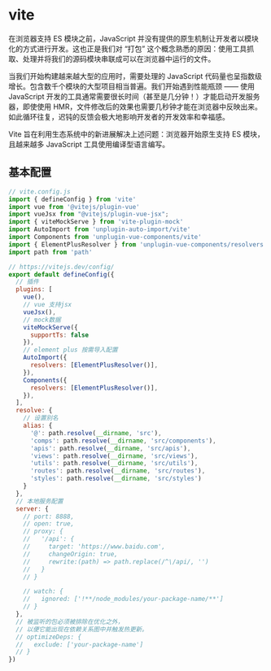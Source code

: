# vite

在浏览器支持 ES 模块之前，JavaScript 并没有提供的原生机制让开发者以模块化的方式进行开发。这也正是我们对 “打包” 这个概念熟悉的原因：使用工具抓取、处理并将我们的源码模块串联成可以在浏览器中运行的文件。

当我们开始构建越来越大型的应用时，需要处理的 JavaScript 代码量也呈指数级增长。包含数千个模块的大型项目相当普遍。我们开始遇到性能瓶颈 —— 使用 JavaScript 开发的工具通常需要很长时间（甚至是几分钟！）才能启动开发服务器，即使使用 HMR，文件修改后的效果也需要几秒钟才能在浏览器中反映出来。如此循环往复，迟钝的反馈会极大地影响开发者的开发效率和幸福感。

Vite 旨在利用生态系统中的新进展解决上述问题：浏览器开始原生支持 ES 模块，且越来越多 JavaScript 工具使用编译型语言编写。

## 基本配置
```js
// vite.config.js
import { defineConfig } from 'vite'
import vue from '@vitejs/plugin-vue'
import vueJsx from "@vitejs/plugin-vue-jsx";
import { viteMockServe } from 'vite-plugin-mock'
import AutoImport from 'unplugin-auto-import/vite'
import Components from 'unplugin-vue-components/vite'
import { ElementPlusResolver } from 'unplugin-vue-components/resolvers'
import path from 'path'

// https://vitejs.dev/config/
export default defineConfig({
  // 插件
  plugins: [
    vue(),
    // vue 支持jsx
    vueJsx(),
    // mock数据
    viteMockServe({
      supportTs: false
    }),
    // element plus 按需导入配置
    AutoImport({
      resolvers: [ElementPlusResolver()],
    }),
    Components({
      resolvers: [ElementPlusResolver()],
    }),
  ],
  resolve: {
    // 设置别名
    alias: {
      '@': path.resolve(__dirname, 'src'),
      'comps': path.resolve(__dirname, 'src/components'),
      'apis': path.resolve(__dirname, 'src/apis'),
      'views': path.resolve(__dirname, 'src/views'),
      'utils': path.resolve(__dirname, 'src/utils'),
      'routes': path.resolve(__dirname, 'src/routes'),
      'styles': path.resolve(__dirname, 'src/styles')
    }
  },
  // 本地服务配置
  server: {
    // port: 8888,
    // open: true,
    // proxy: {
    //   '/api': {
    //     target: 'https://www.baidu.com',
    //     changeOrigin: true,
    //     rewrite:(path) => path.replace(/^\/api/, '')
    //   }
    // }

    // watch: {
    //   ignored: ['!**/node_modules/your-package-name/**']
    // }
  },
  // 被监听的包必须被排除在优化之外，
  // 以便它能出现在依赖关系图中并触发热更新。
  // optimizeDeps: {
  //   exclude: ['your-package-name']
  // }
})


```